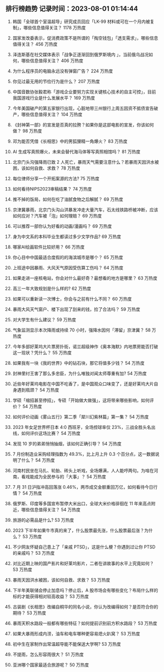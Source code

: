 
## 排行榜趋势 记录时间：2023-08-01 01:14:44
  
  1. 韩国「全球首个室温超导」研究成员回应「LK-99 材料或可在一个月内被复制」，哪些信息值得关注？ 1178 万热度
    
  2. 国家发改委表示，促消费政策不是所谓的「掏空钱包」「透支需求」，哪些信息值得关注？ 456 万热度
    
  3. 泽连斯基在社交媒体表示「战争正逐渐回到俄罗斯境内 」，当前俄乌战况如何，哪些信息值得关注？ 406 万热度
    
  4. 为什么程序员的电脑永远没有弹窗广告？ 224 万热度
    
  5. 你见过最无用的节俭行为是什么？ 207 万热度
    
  6. 中国音数协张毅君称「游戏企业要努力实现关键核心技术的自主可控」，目前我国游戏行业是什么发展水平？ 169 万热度
    
  7. 今年美国破产的第五家银行出现，心脏地带三州银行上周五因资不抵债宣告破产，哪些信息值得关注？ 104 万热度
    
  8. 《封神第一部》的宣发是否真的拉胯？如果你是这部电影的宣发，你该如何做？ 98 万热度
    
  9. 邓为能否凭借《长相思》中的男狐狸精一角爆火？ 83 万热度
    
  10. AI 生成写真照爆火，未来会替代海马体等写真照相馆吗？ 81 万热度
    
  11. 北京门头沟强降雨已致 2 人死亡，暴雨天气需要注意什么？若暴雨天因洪水被困，该如何自救、求救？ 78 万热度
    
  12. 每位律师分享一个开拓案源的方法? 75 万热度
    
  13. 如何看待NIPS2023审稿结果？ 74 万热度
    
  14. 推不掉的饭局，如何在吃了油腻食物之后解腻？ 69 万热度
    
  15. 京津冀暴雨，北京门头沟山洪暴发冲走大量汽车，石太线铁路桥被冲断，应该如何应对？汽车被「泡」如何理赔？ 69 万热度
    
  16. 可以推荐一部你认为好看的动画/漫画吗？ 69 万热度
    
  17. 身为中文系的本科毕业生都读过多少文学作品? 69 万热度
    
  18. 哪家AI绘画软件比较好用？ 66 万热度
    
  19. 你心目中中国最适合度假的的海滨城市是哪个？ 65 万热度
    
  20. 上班途中因暴雨、大风天气原因受伤算工伤吗？ 64 万热度
    
  21. 如果走进一座核电站，你会对什么最好奇？最想看的地方是哪里？ 63 万热度
    
  22. 高三一年大致规划是什么样的? 62 万热度
    
  23. 如果可以重新读一次博士，你会与之前有什么不同？ 60 万热度
    
  24. 暴雨大风天气窗户、楼下出现了刮来的钱，捡了合法吗？ 59 万热度
    
  25. 对大学生有什么建议？ 59 万热度
    
  26. 气象监测显示本次降雨或持续 70 小时，强降水因何「滞留」京津冀？ 58 万热度
    
  27. 今年多部好莱坞大片票房扑街，诺兰超级神作《奥本海默》内地票房能否打破这一现状？凭什么？ 55 万热度
    
  28. 如果我有一块《我的世界》中的钻石块，那它将值多少钱？ 54 万热度
    
  29. 封神里纣王害了那么多忠臣，为什么唯独对闻太师尊重有加? 54 万热度
    
  30. 近些年好莱坞电影在中国不吃香了，是中国观众口味变了，还是好莱坞大片自身遇到瓶颈？ 54 万热度
    
  31. 学硕「缩招甚至停招」，专硕「开始做大做强」，这将带来哪些影响，如何评价？ 54 万热度
    
  32. 如何评价动画《雾山五行》第二季「犀川幻紫林篇」第一集？ 54 万热度
    
  33. 2023 年女足世界杯日本 4:0 西班牙，全场控球率仅 23%，三战全胜头名出线，如何评价这场比赛？ 54 万热度
    
  34. 发现 10 岁的弟弟悄悄抽烟，该如何正确引导？ 54 万热度
    
  35. 7 月份制造业采购经理指数为 49.3%，比上月上升 0.3 个百分点，这一数据说明了什么？ 54 万热度
    
  36. 河南村民坐在马扎、轮胎、砖头上听戏，全场爆满，人人能哼两句。为啥在河南，看戏能成为全民参与的「大事」？ 54 万热度
    
  37. 7 月 31 日沪指冲高回落涨 0.46%，两市成交金额重回万亿，如何看待今日行情？ 54 万热度
    
  38. 俄罗斯、印度等多国宣布暂停大米出口，全球大米价格徘徊在 11 年来高点附近，哪些信息值得关注？ 54 万热度
    
  39. 旅游的必需品是什么? 53 万热度
    
  40. 2023 下半年如果牛市真的来了，什么股票最先涨，什么股票最后涨？为什么？ 53 万热度
    
  41. 不少网友怀疑自己患上了「亲戚 PTSD」，这是什么梗？你遇到过让你 PTSD 的亲戚吗？ 53 万热度
    
  42. 对比近期上映的国产影片和好莱坞影片，二者在讲故事的水平上究竟如何？ 53 万热度
    
  43. 暴雨天因洪水被困，该如何自救、求救？ 53 万热度
    
  44. 下半年美联储会停止加息吗？停止后，A 股市场会有哪些变化？布局什么样的标的才能获得相对较高收益？ 53 万热度
    
  45. 古装剧《长相思》改编自桐华的同名小说，你认为改编得如何？是否符合你的期待？ 53 万热度
    
  46. 暴雨天积水路段一般都有哪些特征？如何提前识别前方积水路段？ 53 万热度
    
  47. 如果大暴雨形成内涝，油车和电车哪种更容易熄火趴窝？ 53 万热度
    
  48. 初中生在家制作出常温超导能不能保送大学啊? 53 万热度
    
  49. 不提雨，怎么形容雨很大？ 51 万热度
    
  50. 亚洲哪个国家最适合旅游呢？ 50 万热度
    